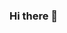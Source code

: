 ### Hi there 👋

<!--

Name: 정순범
Birth: 1984
e-mail: peacemaker84@gmail.com

# 경력
(주)스마트맥스 (2020.7 ~ Current)
경동이엔씨(주) (2015.5 ~ 2020.5)
(주)두올테크 (2012.3 ~ 2015.3)

# 학력
광운대학교 대학원 전자공학과 석사 졸업 (2010 ~ 2012)
광운대학교 대학원 컴퓨터공학과 중퇴 (2008 ~ 2009)
광운대학교 컴퓨터소프트웨어공학과 학사 졸업 (2003 ~ 2007)
서령고등학교 (2000 ~ 2003)
서산중학교 (1997 ~ 2000)
서동초등학교 (1991 ~ 1997)

# 참여 프로젝트
  - 목적
  - 참여 기간
  - 개발 기술

# 저술 자료

참조할 것: gdldeveloper.modoo.at / 구글드라이브 등
아이콘: https://shields.io/

-->
